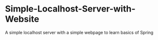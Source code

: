 # Simple-Localhost-Server-with-Website
A simple localhost server with a simple webpage to learn basics of Spring 
